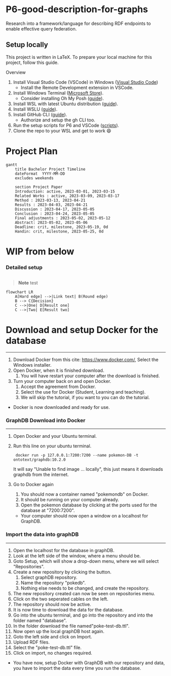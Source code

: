 # P6-good-description-for-graphs
Research into a framework/language for describing RDF endpoints to enable effective query federation.

## Setup locally
This project is written in LaTeX. To prepare your local machine for this project, follow this guide.

Overview

1. Install Visual Studio Code (VSCode) in Windows ([Visual Studio Code](https://code.visualstudio.com "Visual Studio Code website"))
   - Install the Remote Development extension in VSCode.
2. Install Windows Terminal ([Microsoft Store](https://www.microsoft.com/store/productId/9N0DX20HK701 "Windows Terminal in MS Store")).
   - Consider installing Oh My Posh ([guide](https://learn.microsoft.com/en-us/windows/terminal/tutorials/custom-prompt-setup "Oh My Posh tutorial")).
3. Install WSL with latest Ubuntu distribution ([guide](https://learn.microsoft.com/en-us/windows/wsl/install "Install Linux on Windows with WSL")).
4. Install WSLU ([guide](https://wslutiliti.es/wslu/install.html "wslu wiki")).
5. Install GitHub CLI ([guide](https://github.com/cli/cli/blob/trunk/docs/install_linux.md "Installing gh on Linux and BSD")).
   - Authorize and setup the gh CLI too.
6. Run the setup scripts for P6 and VSCode ([scripts](https://github.com/AAU-Dat/scripts "WSL setup scripts")).
7. Clone the repo to your WSL and get to work :smile:

# Project Plan
```mermaid
gantt
    title Bachelor Project Timeline
    dateFormat  YYYY-MM-DD
    excludes weekends
    
    section Project Paper
    Introduction: active, 2023-03-01, 2023-03-15
    Related Works : active, 2023-03-09, 2023-03-17
    Method : 2023-03-13, 2023-04-21
    Results : 2023-04-03, 2023-04-21
    Discussion : 2023-04-17, 2023-05-05
    Conclusion : 2023-04-24, 2023-05-05
    Final adjustments : 2023-05-02, 2023-05-12
    Abstract: 2023-05-02, 2023-05-06
    Deadline: crit, milestone, 2023-05-19, 0d
    Handin: crit, milestone, 2023-05-25, 0d
```

# WIP from below
### Detailed setup

```bash
```


>**Note**
> test



```mermaid
flowchart LR
    A[Hard edge] -->|Link text| B(Round edge)
    B --> C{Decision}
    C -->|One| D[Result one]
    C -->|Two| E[Result two]

```

# Download and setup Docker for the database
---
1. Download Docker from this cite: https://www.docker.com/, Select the Windows installer.
2. Open Docker, when it is finished download.
	1. You will have restart your computer after the download is finished.
3. Turn your computer back on and open Docker.
	1. Accept the agreement from Docker.
	2. Select the use for Docker (Student, Learning and teaching).
	3. We will skip the tutorial, if you want to you can do the tutorial.
- Docker is now downloaded and ready for use.

### GraphDB Download into Docker
---
1. Open Docker and your Ubuntu terminal.
2. Run this line on your ubuntu terminal.

		docker run -p 127.0.0.1:7200:7200 --name pokemon-DB -t ontotext/graphdb:10.2.0
		
      It will say "Unable to find image ... locally", this just means it downloads graphdb from the internet.
3. Go to Docker again
	1. You should now a container named "pokemondb" on Docker.
	2.  It should be running on your computer already.
	3.  Open the pokemon database by clicking at the ports used for the database at "7200:7200".
	- Your computer should now open a window on a localhost for GraphDB.

### Import the data into graphDB
---
1. Open the localhost for the database in graphDB.
2. Look at the left side of the window, where a menu should be.
3. Goto Setup, which will show a drop-down menu, where we will select "Repositories".
4. Create a new repository by clicking the button.
	1. Select graphDB repository.
	2. Name the repository "pokedb".
	3. Nothing else needs to be changed, and create the repository.
5. The new repository created can now be seen on repositories menu.
6.  Click on the two seperated cables on the left.
7.  The repository should now be active.
8. It is now time to download the data for the database.
9. Go into the ubuntu terminal, and go into the repository and into the folder named "database".
10. In the folder download the file named"poke-test-db.ttl".
11. Now open up the local graphDB host again.
12.  Goto the left side and click on Import.
13. Upload RDF files.
14. Select the "poke-test-db.ttl" file.
15.  Click on import, no changes required.
-  You have now, setup Docker with GraphDB with our repository and data, you have to import the data every time you run the database. 